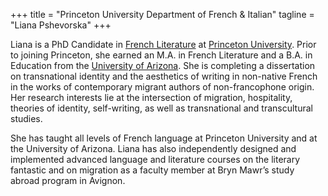+++
title = "Princeton University Department of French & Italian"
tagline = "Liana Pshevorska"
+++

Liana is a PhD Candidate in <a href="https://fit.princeton.edu" target="_blank">French Literature</a> at <a href="https://www.princeton.edu" target="_blank">Princeton University</a>. Prior to joining Princeton, she earned an M.A. in French Literature and a B.A. in Education from the <a href="https://www.arizona.edu" target="_blank">University of Arizona</a>. She is completing a dissertation on transnational identity and the aesthetics of writing in non-native French in the works of contemporary migrant authors of non-francophone origin. Her research interests lie at the intersection of migration, hospitality, theories of identity, self-writing, as well as transnational and transcultural studies. 

She has taught all levels of French language at Princeton University and at the University of Arizona. Liana has also independently designed and implemented advanced language and literature courses on the literary fantastic and on migration as a faculty member at Bryn Mawr’s study abroad program in Avignon.

